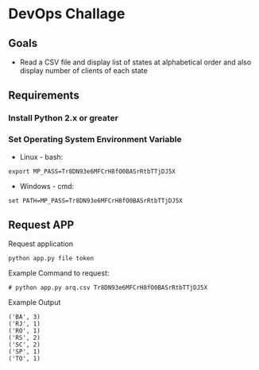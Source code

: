# DevOps Challage


## Goals

* Read a CSV file and display list of states at alphabetical order and also display number of clients of each state

## Requirements

### Install Python 2.x or greater

### Set Operating System Environment Variable

* Linux - bash:

`export MP_PASS=Tr8DN93e6MFCrH8fO0BASrRtbTTjDJ5X`

* Windows - cmd:

`set PATH=MP_PASS=Tr8DN93e6MFCrH8fO0BASrRtbTTjDJ5X`

## Request APP 

Request application

`python app.py file token`

Example Command to request:

`# python app.py arq.csv Tr8DN93e6MFCrH8fO0BASrRtbTTjDJ5X`

Example Output

```
('BA', 3)
('RJ', 1)
('RO', 1)
('RS', 2)
('SC', 2)
('SP', 1)
('TO', 1)
```
